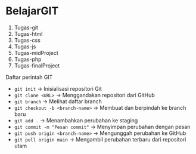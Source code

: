 # BelajarGIT
1. Tugas-git
2. Tugas-html
3. Tugas-css
4. Tugas-js
5. Tugas-midProject
6. Tugas-php
7. Tugas-finalProject

Daftar perintah GIT
- `git init` → Inisialisasi repositori Git
- `git clone <URL>` → Menggandakan repositori dari GitHub
- `git branch` → Melihat daftar branch
- `git checkout -b <branch-name>` → Membuat dan berpindah ke branch baru
- `git add .` → Menambahkan perubahan ke staging
- `git commit -m "Pesan commit"` → Menyimpan perubahan dengan pesan
- `git push origin <branch-name>` → Mengunggah perubahan ke GitHub
- `git pull origin main` → Mengambil perubahan terbaru dari repositori utam
